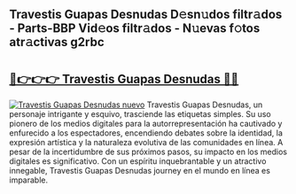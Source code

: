 ## Travestis Guapas Desnudas D𝚎sn𝚞dos filtr𝚊dos - Parts-BBP Vid𝚎os filtr𝚊dos - N𝚞evas f𝚘tos atr𝚊ctivas g2rbc

# <h2><a href="http://mb6kbn9.tromn.icu/?c=Travestis+Guapas+Desnudas">🔗👉👉👉 Travestis Guapas Desnudas 🔗🔗</a></h2>

[![Travestis Guapas Desnudas nuevo](https://i.imgur.com/pEAQMta.gif)](http://mb6kbn9.tromn.icu/?c=Travestis+Guapas+Desnudas)
Travestis Guapas Desnudas, un personaje intrigante y esquivo, trasciende las etiquetas simples. Su uso pionero de los medios digitales para la autorrepresentación ha cautivado y enfurecido a los espectadores, encendiendo debates sobre la identidad, la expresión artística y la naturaleza evolutiva de las comunidades en línea. A pesar de la incertidumbre de sus próximos pasos, su impacto en los medios digitales es significativo. Con un espíritu inquebrantable y un atractivo innegable, Travestis Guapas Desnudas journey en el mundo en línea es imparable.
